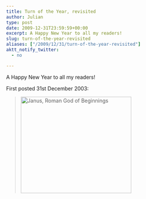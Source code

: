 ```yaml
---
title: Turn of the Year, revisited
author: Julian
type: post
date: 2009-12-31T23:59:59+00:00
excerpt: A Happy New Year to all my readers!
slug: turn-of-the-year-revisited 
aliases: ["/2009/12/31/turn-of-the-year-revisited"]
aktt_notify_twitter:
  - no

---
```

A Happy New Year to all my readers!

First posted 31st December 2003:

<blockquote cite="https://www.synesthesia.co.uk/blog/archives/2003/12/31/turn-of-the-year/">
  <p>
    <img class="aligncenter size-medium wp-image-1755" title="Janus, Roman God of Beginnings" src="https://www.synesthesia.co.uk/blog/wp-content/uploads/2003/12/Janus-Vatican-300x263.jpg" alt="Janus, Roman God of Beginnings" width="300" height="263" />
  </p>
</blockquote>